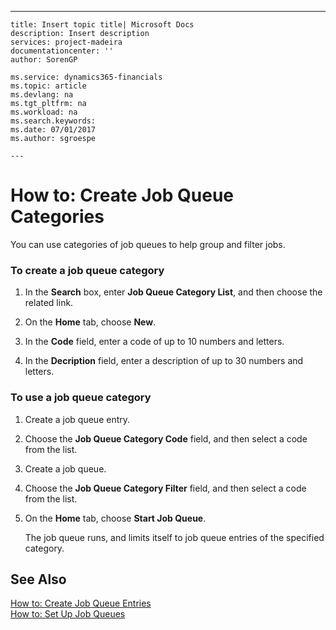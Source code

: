---
    title: Insert topic title| Microsoft Docs
    description: Insert description
    services: project-madeira
    documentationcenter: ''
    author: SorenGP

    ms.service: dynamics365-financials
    ms.topic: article
    ms.devlang: na
    ms.tgt_pltfrm: na
    ms.workload: na
    ms.search.keywords:
    ms.date: 07/01/2017
    ms.author: sgroespe

    ---
# How to: Create Job Queue Categories
You can use categories of job queues to help group and filter jobs.  
  
### To create a job queue category  
  
1.  In the **Search** box, enter **Job Queue Category List**, and then choose the related link.  
  
2.  On the **Home** tab, choose **New**.  
  
3.  In the **Code** field, enter a code of up to 10 numbers and letters.  
  
4.  In the **Decription** field, enter a description of up to 30 numbers and letters.  
  
### To use a job queue category  
  
1.  Create a job queue entry.  
  
2.  Choose the **Job Queue Category Code** field, and then select a code from the list.  
  
3.  Create a job queue.  
  
4.  Choose the **Job Queue Category Filter** field, and then select a code from the list.  
  
5.  On the **Home** tab, choose **Start Job Queue**.  
  
     The job queue runs, and limits itself to job queue entries of the specified category.  
  
## See Also  
 [How to: Create Job Queue Entries](../how-to-create-job-queue-entries.md)   
 [How to: Set Up Job Queues](../how-to-set-up-job-queues.md)